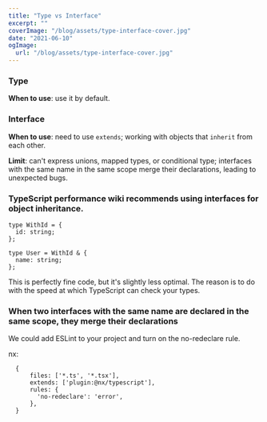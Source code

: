 ```yaml
---
title: "Type vs Interface"
excerpt: ""
coverImage: "/blog/assets/type-interface-cover.jpg"
date: "2021-06-10"
ogImage:
  url: "/blog/assets/type-interface-cover.jpg"
---
```


### Type

**When to use**: use it by default.

### Interface

**When to use**: need to use `extends`; working with objects that `inherit` from each other.

**Limit**: can't express unions, mapped types, or conditional type; interfaces with the same name in the same scope merge their declarations, leading to unexpected bugs.

### TypeScript performance wiki recommends using interfaces for object inheritance.

```
type WithId = {
  id: string;
};

type User = WithId & {
  name: string;
};
```

This is perfectly fine code, but it's slightly less optimal. The reason is to do with the speed at which TypeScript can check your types.

### When two interfaces with the same name are declared in the same scope, they merge their declarations

We could add ESLint to your project and turn on the no-redeclare rule.

nx:

```
  {
      files: ['*.ts', '*.tsx'],
      extends: ['plugin:@nx/typescript'],
      rules: {
        'no-redeclare': 'error',
      },
  }
```
